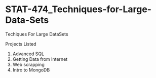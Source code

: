 # STAT-474_Techniques-for-Large-Data-Sets

Techiques For Large DataSets

Projects Listed
1. Advanced SQL
2. Getting Data from Internet
3. Web scrapping
4. Intro to MongoDB